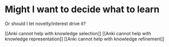 # Might I want to decide what to learn
Or should I let novelty/interest drive it?

[[Anki cannot help with knowledge selection]]
[[Anki cannot help with knowledge representation]]
[[Anki cannot help with knowledge refinement]]

<!-- #p1 -->

<!-- {BearID:56577A0C-9940-4A23-9D37-B670F0C9C6AB-2106-000008518B275EE8} -->
